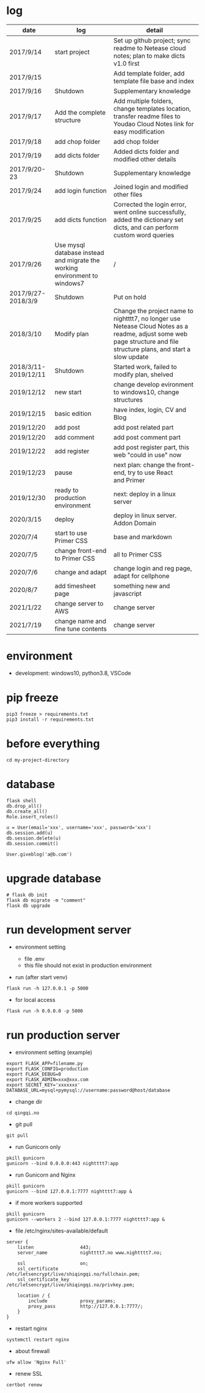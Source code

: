 # log

| date                 | log                                                                        | detail                                                                                                                                                                |
| -------------------- | -------------------------------------------------------------------------- | --------------------------------------------------------------------------------------------------------------------------------------------------------------------- |
| 2017/9/14            | start project                                                              | Set up github project; sync readme to Netease cloud notes; plan to make dicts v1.0 first                                                                              |
| 2017/9/15            |                                                                            | Add template folder, add template file base and index                                                                                                                 |
| 2017/9/16            | Shutdown                                                                   | Supplementary knowledge                                                                                                                                               |
| 2017/9/17            | Add the complete structure                                                 | Add multiple folders, change templates location, transfer readme files to Youdao Cloud Notes link for easy modification                                               |
| 2017/9/18            | add chop folder                                                            | add chop folder                                                                                                                                                       |
| 2017/9/19            | add dicts folder                                                           | Added dicts folder and modified other details                                                                                                                         |
| 2017/9/20-23         | Shutdown                                                                   | Supplementary knowledge                                                                                                                                               |
| 2017/9/24            | add login function                                                         | Joined login and modified other files                                                                                                                                 |
| 2017/9/25            | add dicts function                                                         | Corrected the login error, went online successfully, added the dictionary set dicts, and can perform custom word queries                                              |
| 2017/9/26            | Use mysql database instead and migrate the working environment to windows7 | /                                                                                                                                                                     |
| 2017/9/27-2018/3/9   | Shutdown                                                                   | Put on hold                                                                                                                                                           |
| 2018/3/10            | Modify plan                                                                | Change the project name to nightttt7, no longer use Netease Cloud Notes as a readme, adjust some web page structure and file structure plans, and start a slow update |
| 2018/3/11-2019/12/11 | Shutdown                                                                   | Started work, failed to modify plan, shelved                                                                                                                          |
| 2019/12/12           | new start                                                                  | change develop evironment to windows10, change structures                                                                                                             |
| 2019/12/15           | basic edition                                                              | have index, login, CV and Blog                                                                                                                                        |
| 2019/12/20           | add post                                                                   | add post related part                                                                                                                                                 |
| 2019/12/20           | add comment                                                                | add post comment part                                                                                                                                                 |
| 2019/12/22           | add register                                                               | add post register part, this web "could in use" now                                                                                                                   |
| 2019/12/23           | pause                                                                      | next plan: change the front-end, try to use React and Primer                                                                                                          |
| 2019/12/30           | ready to production environment                                            | next: deploy in a linux server                                                                                                                                        |
| 2020/3/15            | deploy                                                                     | deploy in linux server. Addon Domain                                                                                                                                  |
| 2020/7/4             | start to use Primer CSS                                                    | base and markdown                                                                                                                                                     |
| 2020/7/5             | change front-end to Primer CSS                                             | all to Primer CSS                                                                                                                                                     |
| 2020/7/6             | change and adapt                                                           | change login and reg page, adapt for cellphone                                                                                                                        |
| 2020/8/7             | add timesheet page                                                         | something new and javascript                                                                                                                                          |
| 2021/1/22            | change server to AWS                                                       | change server                                                                                                                                              |
| 2021/7/19            | change name and fine tune contents                                         | change server                                                                                                                                              |

# environment

- development: windows10, python3.8, VSCode

# pip freeze

```
pip3 freeze > requirements.txt
pip3 install -r requirements.txt
```

# before everything

```
cd my-project-directory
```

# database

```
flask shell
db.drop_all()
db.create_all()
Role.insert_roles()

u = User(email='xxx', username='xxx', password='xxx')
db.session.add(u)
db.session.delete(u)
db.session.commit()

User.giveblog('a@b.com')
```

# upgrade database
```
# flask db init
flask db migrate -m "comment"
flask db upgrade
```

# run development server

- environment setting
    - file .env
    - this file should not exist in production environment

- run (after start venv)
```
flask run -h 127.0.0.1 -p 5000
```

- for local access
```
flask run -h 0.0.0.0 -p 5000
```

# run production server

- environment setting (example)

```
export FLASK_APP=filename.py
export FLASK_CONFIG=production
export FLASK_DEBUG=0
export FLASK_ADMIN=xxx@xxx.com
export SECRET_KEY='xxxxxxx'
DATABASE_URL=mysql+pymysql://username:password@host/database
```

- change dir

```
cd qingqi.no
```

- git pull

```
git pull
```

- run Gunicorn only

```
pkill gunicorn
gunicorn --bind 0.0.0.0:443 nightttt7:app
```

- run Gunicorn and Nginx
```
pkill gunicorn
gunicorn --bind 127.0.0.1:7777 nightttt7:app &
```

- if more workers supported
```
pkill gunicorn
gunicorn --workers 2 --bind 127.0.0.1:7777 nightttt7:app &
```

- file /etc/nginx/sites-available/default

```
server {
    listen                 443;
    server_name            nightttt7.no www.nightttt7.no;

    ssl                    on;
    ssl_certificate        /etc/letsencrypt/live/shiqingqi.no/fullchain.pem;
    ssl_certificate_key    /etc/letsencrypt/live/shiqingqi.no/privkey.pem;

    location / {
        include            proxy_params;
        proxy_pass         http://127.0.0.1:7777/;
    }
}
```

- restart nginx

```
systemctl restart nginx
```

- about firewall

```
ufw allow 'Nginx Full'
```

- renew SSL

```
certbot renew
```